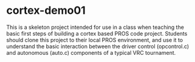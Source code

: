 # cortex-demo01

This is a skeleton project intended for use in a class when teaching the basic first steps of building a cortex based PROS code project.  Students should clone this project to their local PROS environment, and use it to understand the basic interaction between the driver control (opcontrol.c) and autonomous (auto.c) components of a typical VRC tournament.
